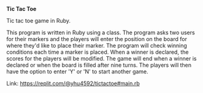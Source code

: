 **Tic Tac Toe**

Tic tac toe game in Ruby.

This program is written in Ruby using a class. The program asks two users for their markers and the players will enter the position on the board for where they'd like to place their marker. The program will check winning conditions each time a marker is placed. When a winner is declared, the scores for the players will be modified. The game will end when a winner is declared or when the board is filled after nine turns. The players will then have the option to enter 'Y' or 'N' to start another game.

Link: https://replit.com/@yhu4592/tictactoe#main.rb

